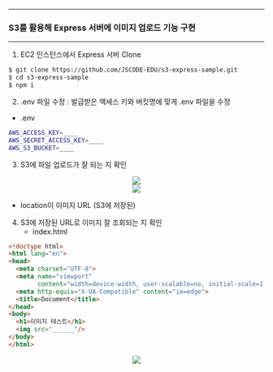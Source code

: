 -----
### S3를 활용해 Express 서버에 이미지 업로드 기능 구현
-----
1. EC2 인스턴스에서 Express 서버 Clone
```bash
$ git clone https://github.com/JSCODE-EDU/s3-express-sample.git
$ cd s3-express-sample
$ npm i
```

2. .env 파일 수정 : 발급받은 액세스 키와 버킷명에 맞게 .env 파일을 수정
  - .env
```bash
AWS_ACCESS_KEY=____
AWS_SECRET_ACCESS_KEY=____
AWS_S3_BUCKET=____
```

3. S3에 파일 업로드가 잘 되는 지 확인
<div align="center">
<img src="https://github.com/user-attachments/assets/e787532f-4dca-40a2-ac17-f99e4ff9e056">
</div>

<div align="center">
<img src="https://github.com/user-attachments/assets/b0781957-8658-4bd7-abc9-2e18c8a196a0">
</div>

   - location이 이미지 URL (S3에 저장된)
     
4. S3에 저장된 URL로 이미지 잘 조회되는 지 확인
   - index.html
```html
<!doctype html>
<html lang="en">
<head>
  <meta charset="UTF-8">
  <meta name="viewport"
        content="width=device-width, user-scalable=no, initial-scale=1.0, maximum-scale=1.0, minimum-scale=1.0">
  <meta http-equiv="X-UA-Compatible" content="ie=edge">
  <title>Document</title>
</head>
<body>
  <h1>이미지 테스트</h1>
  <img src="______"/>
</body>
</html>
```
<div align="center">
<img src="https://github.com/user-attachments/assets/e557c796-6ae2-4e83-8079-cd4563652bd8">
</div>
